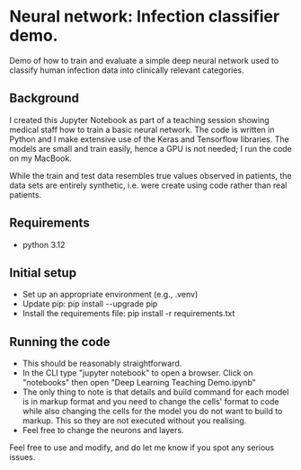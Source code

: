 # Neural network: Infection classifier demo.
Demo of how to train and evaluate a simple deep neural network used to classify human infection data into clinically relevant categories.

## Background
I created this Jupyter Notebook as part of a teaching session showing medical staff how to train a basic neural network. The code is written in Python and I make extensive use of the Keras and Tensorflow libraries. The models are small and train easily, hence a GPU is not needed; I run the code on my MacBook.

While the train and test data resembles true values observed in patients, the data sets are entirely synthetic, i.e. were create using code rather than real patients.

## Requirements
- python 3.12

## Initial setup
- Set up an appropriate environment (e.g., .venv)
- Update pip: pip install --upgrade pip
- Install the requirements file: pip install -r requirements.txt

## Running the code
- This should be reasonably straightforward.
- In the CLI type "jupyter notebook" to open a browser. Click on "notebooks" then open "Deep Learning Teaching Demo.ipynb"
- The only thing to note is that details and build command for each model is in markup format and you need to change the cells' format to code while also changing the cells for the model you do not want to build to markup. This so they are not executed without you realising.
- Feel free to change the neurons and layers.

Feel free to use and modify, and do let me know if you spot any serious issues.

